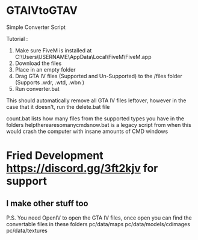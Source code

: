 # GTAIVtoGTAV
Simple Converter Script

Tutorial :

1. Make sure FiveM is installed at C:\Users\USERNAME\AppData\Local\FiveM\FiveM.app
2. Download the files
3. Place in an empty folder
4. Drag GTA IV files (Supported and Un-Supported) to the /files folder (Supports .wdr, .wtd, .wbn )
5. Run converter.bat

This should automatically remove all GTA IV files leftover, however in the case that it doesn't, run the delete.bat file

count.bat lists how many files from the supported types you have in the folders
helptherearesomanycmdsnow.bat is a legacy script from when this would crash the computer with insane amounts of CMD windows

# Fried Development https://discord.gg/3ft2kjv for support
## I make other stuff too

P.S. 
You need OpenIV to open the GTA IV files, once open you can find the convertable files in these folders
pc/data/maps
pc/data/models/cdimages
pc/data/textures
